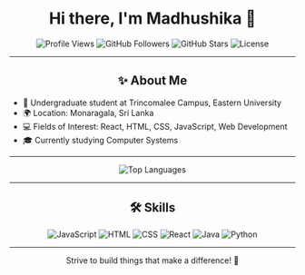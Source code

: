 <h1 align="center">Hi there, I'm Madhushika 👋</h1>

<p align="center">
  <img src="https://komarev.com/ghpvc/?username=madhushika99&color=brightgreen" alt="Profile Views" />
  <img src="https://img.shields.io/github/followers/madhushika99?label=Followers" alt="GitHub Followers" />
  <img src="https://img.shields.io/github/stars/madhushika99?label=Total%20Stars" alt="GitHub Stars" />
  <img src="https://img.shields.io/badge/License-MIT-brightgreen" alt="License" />
</p>

---

<h2 align="center">✨ About Me</h2>

- 🔭 Undergraduate student at Trincomalee Campus, Eastern University
- 🌍 Location: Monaragala, Sri Lanka
- 💻 Fields of Interest: React, HTML, CSS, JavaScript, Web Development
- 🎓 Currently studying Computer Systems 

 ---

<div align="center">
 <img src="https://github-readme-stats.vercel.app/api/top-langs/?username=madhushika99&layout=compact&theme=dark" alt="Top Languages" />
</div>

---

<h2 align="center">🛠️ Skills</h2>

<p align="center">
  <img src="https://img.shields.io/badge/JavaScript-blue" alt="JavaScript" />
  <img src="https://img.shields.io/badge/HTML-orange" alt="HTML" />
  <img src="https://img.shields.io/badge/CSS-blueviolet" alt="CSS" />
  <img src="https://img.shields.io/badge/React-yellow" alt="React" />
  <img src="https://img.shields.io/badge/Java-Green" alt="Java" />
  <img src="https://img.shields.io/badge/Python-violet" alt="Python" />
  
</p>

---

<p align="center">Strive to build things that make a difference! 🚀</p>
